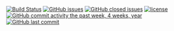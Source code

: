  [![Build Status](https://travis-ci.org/simon8029/canechair.snippets.editor.svg?branch=master)](https://travis-ci.org/simon8029/canechair.snippets.editor) [![GitHub issues](https://img.shields.io/github/issues/simon8029/canechair.snippets.editor.svg)]() [![GitHub closed issues](https://img.shields.io/github/issues-closed/simon8029/canechair.snippets.editor.svg?colorB=green)]() [![license](https://img.shields.io/github/license/simon8029/canechair.snippets.editor.svg)]()  [![GitHub commit activity the past week, 4 weeks, year](https://img.shields.io/github/commit-activity/4w/simon8029/canechair.snippets.editor.svg)]() [![GitHub last commit](https://img.shields.io/github/last-commit/simon8029/canechair.snippets.editor.svg)]()